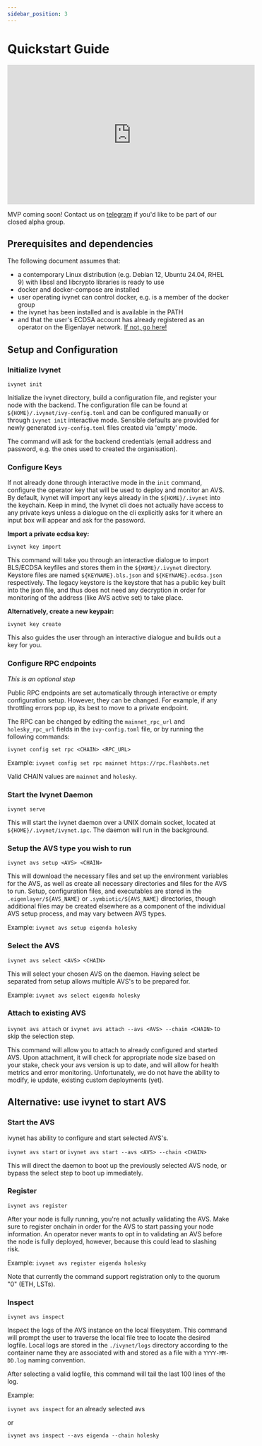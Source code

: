 ```yaml
---
sidebar_position: 3
---
```


# Quickstart Guide

<iframe width="560" height="315" src="https://www.youtube.com/embed/5OjIVZAWAfA?si=F7cevth7rrhXowbk" title="YouTube video player" frameborder="0" allow="accelerometer; autoplay; clipboard-write; encrypted-media; gyroscope; picture-in-picture; web-share" referrerpolicy="strict-origin-when-cross-origin" allowfullscreen></iframe>
<br />

MVP coming soon! Contact us on [telegram](https://t.me/h_comfort) if you'd like to be part of our closed alpha group.


## Prerequisites and dependencies

The following document assumes that:
- a contemporary Linux distribution (e.g. Debian 12, Ubuntu 24.04, RHEL 9) with libssl and libcrypto libraries is ready to use
- docker and docker-compose are installed
- user operating ivynet can control docker, e.g. is a member of the docker group
- the ivynet has been installed and is available in the PATH
- and that the user's ECDSA account has already registered as an operator on the Eigenlayer network. [If not, go here!](https://docs.eigenlayer.xyz/eigenlayer/operator-guides/operator-installation)

## Setup and Configuration

### Initialize Ivynet

`ivynet init`

Initialize the ivynet directory, build a configuration file, and register your node with the backend. The configuration file can be found at `${HOME}/.ivynet/ivy-config.toml` and can be configured manually or through `ivynet init` interactive mode. Sensible defaults are provided for newly generated `ivy-config.toml` files created via 'empty' mode.

The command will ask for the backend credentials (email address and password, e.g. the ones used to created the organisation).

### Configure Keys

If not already done through interactive mode in the `init` command, configure the operator key that will be used to deploy and monitor an AVS. By default, ivynet will import any keys already in the `${HOME}/.ivynet` into the keychain. Keep in mind, the Ivynet cli does not actually have access to any private keys unless a dialogue on the cli explicitly asks for it where an input box will appear and ask for the password.

**Import a private ecdsa key:**

`ivynet key import`

This command will take you through an interactive dialogue to import BLS/ECDSA keyfiles and stores them in the `${HOME}/.ivynet` directory. Keystore files are named `${KEYNAME}.bls.json` and `${KEYNAME}.ecdsa.json` respectively. The legacy keystore is the keystore that has a public key built into the json file, and thus does not need any decryption in order for monitoring of the address (like AVS active set) to take place.

**Alternatively, create a new keypair:**

`ivynet key create`

This also guides the user through an interactive dialogue and builds out a key for you.

### Configure RPC endpoints

_This is an optional step_

Public RPC endpoints are set automatically through interactive or empty configuration setup. However, they can be changed. For example, if any throttling errors pop up, its best to move to a private endpoint.

The RPC can be changed by editing the `mainnet_rpc_url` and `holesky_rpc_url` fields in the `ivy-config.toml` file, or by running the following commands:

`ivynet config set rpc <CHAIN> <RPC_URL>`

Example:
`ivynet config set rpc mainnet https://rpc.flashbots.net`

Valid CHAIN values are `mainnet` and `holesky`.

### Start the Ivynet Daemon

`ivynet serve`

This will start the ivynet daemon over a UNIX domain socket, located at `${HOME}/.ivynet/ivynet.ipc`. The daemon will run in the background.

### Setup the AVS type you wish to run

`ivynet avs setup <AVS> <CHAIN>`

This will download the necessary files and set up the environment variables for the AVS, as well as create all necessary directories and files for the AVS to run. Setup, configuration files, and executables are stored in the `.eigenlayer/${AVS_NAME}` or `.symbiotic/${AVS_NAME}` directories, though additional files may be created elsewhere as a component of the individual AVS setup process, and may vary between AVS types.

Example:
`ivynet avs setup eigenda holesky`

### Select the AVS

`ivynet avs select <AVS> <CHAIN>`

This will select your chosen AVS on the daemon. Having select be separated from setup allows multiple AVS's to be prepared for.

Example:
`ivynet avs select eigenda holesky`

### Attach to existing AVS

`ivynet avs attach` or `ivynet avs attach --avs <AVS> --chain <CHAIN>` to skip the selection step.

This command will allow you to attach to already configured and started AVS. Upon attachment, it will check for appropriate node size based on your stake, check your avs version is up to date, and will allow for health metrics and error monitoring. Unfortunately, we do not have the ability to modify, ie update, existing custom deployments (yet).

## Alternative: use ivynet to start AVS

### Start the AVS

ivynet has ability to configure and start selected AVS's.

`ivynet avs start` or `ivynet avs start --avs <AVS> --chain <CHAIN>`

This will direct the daemon to boot up the previously selected AVS node, or bypass the select step to boot up immediately.

### Register

`ivynet avs register`

After your node is fully running, you're not actually validating the AVS. Make sure to register onchain in order for the AVS to start passing your node information. An operator never wants to opt in to validating an AVS before the node is fully deployed, however, because this could lead to slashing risk.

Example:
`ivynet avs register eigenda holesky`

Note that currently the command support registration only to the quorum "0" (ETH, LSTs).

### Inspect

`ivynet avs inspect`

Inspect the logs of the AVS instance on the local filesystem. This command will prompt the user to traverse the local file tree to locate the desired logfile. Local logs are stored in the `./ivynet/logs` directory according to the container name they are associated with and stored as a file with a `YYYY-MM-DD.log` naming convention.

After selecting a valid logfile, this command will tail the last 100 lines of the log.

Example:

`ivynet avs inspect` for an already selected avs

or

`ivynet avs inspect --avs eigenda --chain holesky`
